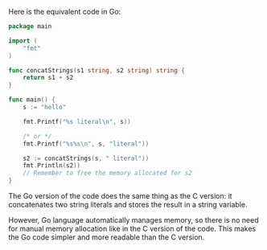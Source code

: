 Here is the equivalent code in Go:

```go
package main

import (
	"fmt"
)

func concatStrings(s1 string, s2 string) string {
	return s1 + s2
}

func main() {
	s := "hello"

	fmt.Printf("%s literal\n", s))

	/* or */
	fmt.Printf("%s%s\n", s, "literal"))

	s2 := concatStrings(s, " literal"))
	fmt.Println(s2))
	// Remember to free the memory allocated for s2
}
```
The Go version of the code does the same thing as the C version: it concatenates two string literals and stores the result in a string variable. 

However, Go language automatically manages memory, so there is no need for manual memory allocation like in the C version of the code. This makes the Go code simpler and more readable than the C version.
